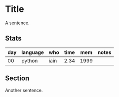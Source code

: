 # Title

A sentence.

## Stats

| day | language | who | time | mem | notes |
| --- | --- | --- | --- | --- | --- |
| 00 | python | iain | 2.34 | 1999 |  |

## Section

Another sentence.
